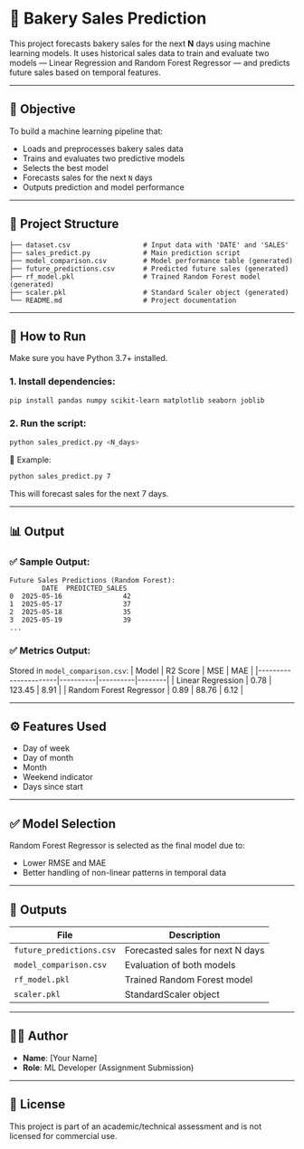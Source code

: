 
# 🧁 Bakery Sales Prediction

This project forecasts bakery sales for the next **N** days using machine learning models. It uses historical sales data to train and evaluate two models — Linear Regression and Random Forest Regressor — and predicts future sales based on temporal features.

---

## 📌 Objective

To build a machine learning pipeline that:
- Loads and preprocesses bakery sales data
- Trains and evaluates two predictive models
- Selects the best model
- Forecasts sales for the next `N` days
- Outputs prediction and model performance

---

## 📂 Project Structure

```
├── dataset.csv                  # Input data with 'DATE' and 'SALES'
├── sales_predict.py             # Main prediction script
├── model_comparison.csv         # Model performance table (generated)
├── future_predictions.csv       # Predicted future sales (generated)
├── rf_model.pkl                 # Trained Random Forest model (generated)
├── scaler.pkl                   # Standard Scaler object (generated)
└── README.md                    # Project documentation
```

---

## 🚀 How to Run

Make sure you have Python 3.7+ installed.

### 1. Install dependencies:
```bash
pip install pandas numpy scikit-learn matplotlib seaborn joblib
```

### 2. Run the script:
```bash
python sales_predict.py <N_days>
```

📌 Example:
```bash
python sales_predict.py 7
```
This will forecast sales for the next 7 days.

---

## 📊 Output

### ✅ Sample Output:

```
Future Sales Predictions (Random Forest):
        DATE  PREDICTED_SALES
0  2025-05-16               42
1  2025-05-17               37
2  2025-05-18               35
3  2025-05-19               39
...
```

### ✅ Metrics Output:
Stored in `model_comparison.csv`:
| Model                 | R2 Score | MSE      | MAE    |
|----------------------|----------|----------|--------|
| Linear Regression     | 0.78     | 123.45   | 8.91   |
| Random Forest Regressor | 0.89  | 88.76    | 6.12   |

---

## ⚙️ Features Used
- Day of week
- Day of month
- Month
- Weekend indicator
- Days since start

---

## ✅ Model Selection

Random Forest Regressor is selected as the final model due to:
- Lower RMSE and MAE
- Better handling of non-linear patterns in temporal data

---

## 📁 Outputs

| File                     | Description                       |
|--------------------------|-----------------------------------|
| `future_predictions.csv` | Forecasted sales for next N days  |
| `model_comparison.csv`   | Evaluation of both models         |
| `rf_model.pkl`           | Trained Random Forest model       |
| `scaler.pkl`             | StandardScaler object             |

---

## 👩‍💻 Author

- **Name**: [Your Name]
- **Role**: ML Developer (Assignment Submission)

---

## 📄 License

This project is part of an academic/technical assessment and is not licensed for commercial use.
